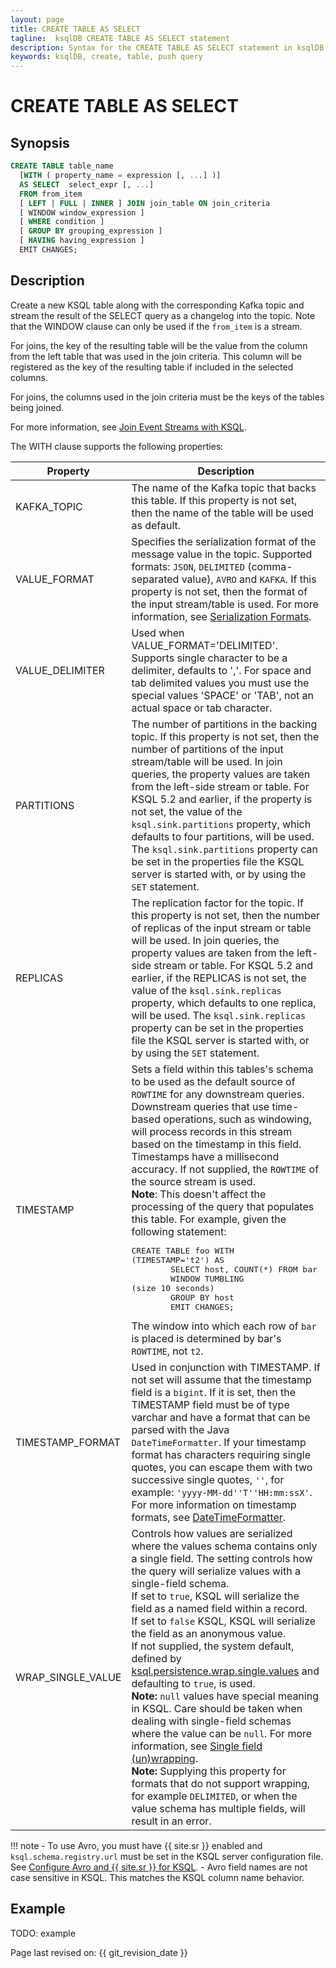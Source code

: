 ```yaml
---
layout: page
title: CREATE TABLE AS SELECT
tagline:  ksqlDB CREATE TABLE AS SELECT statement
description: Syntax for the CREATE TABLE AS SELECT statement in ksqlDB
keywords: ksqlDB, create, table, push query
---
```


CREATE TABLE AS SELECT
======================

Synopsis
--------

```sql
CREATE TABLE table_name
  [WITH ( property_name = expression [, ...] )]
  AS SELECT  select_expr [, ...]
  FROM from_item
  [ LEFT | FULL | INNER ] JOIN join_table ON join_criteria 
  [ WINDOW window_expression ]
  [ WHERE condition ]
  [ GROUP BY grouping_expression ]
  [ HAVING having_expression ]
  EMIT CHANGES;
```

Description
-----------

Create a new KSQL table along with the corresponding Kafka topic and
stream the result of the SELECT query as a changelog into the topic.
Note that the WINDOW clause can only be used if the `from_item` is a
stream.

For joins, the key of the resulting table will be the value from the
column from the left table that was used in the join criteria. This
column will be registered as the key of the resulting table if included
in the selected columns.

For joins, the columns used in the join criteria must be the keys of the
tables being joined.

For more information, see [Join Event Streams with KSQL](../join-streams-and-tables.md).

The WITH clause supports the following properties:

|     Property      |                                             Description                                              |
| ----------------- | ---------------------------------------------------------------------------------------------------- |
| KAFKA_TOPIC       | The name of the Kafka topic that backs this table. If this property is not set, then the name of the table will be used as default. |
| VALUE_FORMAT      | Specifies the serialization format of the message value in the topic. Supported formats: `JSON`, `DELIMITED` (comma-separated value), `AVRO` and `KAFKA`. If this property is not set, then the format of the input stream/table is used. For more information, see [Serialization Formats](../serialization.md#serialization-formats). |
| VALUE_DELIMITER   | Used when VALUE_FORMAT='DELIMITED'. Supports single character to be a delimiter, defaults to ','. For space and tab delimited values you must use the special values 'SPACE' or 'TAB', not an actual space or tab character. |
| PARTITIONS        | The number of partitions in the backing topic. If this property is not set, then the number of partitions of the input stream/table will be used. In join queries, the property values are taken from the left-side stream or table. For KSQL 5.2 and earlier, if the property is not set, the value of the `ksql.sink.partitions` property, which defaults to four partitions, will be used. The `ksql.sink.partitions` property can be set in the properties file the KSQL server is started with, or by using the `SET` statement. |
| REPLICAS          | The replication factor for the topic. If this property is not set, then the number of replicas of the input stream or table will be used. In join queries, the property values are taken from the left-side stream or table. For KSQL 5.2 and earlier, if the REPLICAS is not set, the value of the `ksql.sink.replicas` property, which defaults to one replica, will be used. The `ksql.sink.replicas` property can be set in the properties file the KSQL server is started with, or by using the `SET` statement. |
| TIMESTAMP         | Sets a field within this tables's schema to be used as the default source of `ROWTIME` for any downstream queries. Downstream queries that use time-based operations, such as windowing, will process records in this stream based on the timestamp in this field. Timestamps have a millisecond accuracy. If not supplied, the `ROWTIME` of the source stream is used. <br>**Note**: This doesn't affect the processing of the query that populates this table. For example, given the following statement:<br><pre>CREATE TABLE foo WITH (TIMESTAMP='t2') AS<br>&#0009;SELECT host, COUNT(*) FROM bar<br>&#0009;WINDOW TUMBLING (size 10 seconds)<br>&#0009;GROUP BY host<br>&#0009;EMIT CHANGES;</pre>The window into which each row of `bar` is placed is determined by bar's `ROWTIME`, not `t2`. |
| TIMESTAMP_FORMAT  | Used in conjunction with TIMESTAMP. If not set will assume that the timestamp field is a `bigint`. If it is set, then the TIMESTAMP field must be of type varchar and have a format that can be parsed with the Java `DateTimeFormatter`. If your timestamp format has characters requiring single quotes, you can escape them with two successive single quotes, `''`, for example: `'yyyy-MM-dd''T''HH:mm:ssX'`. For more information on timestamp formats, see [DateTimeFormatter](https://cnfl.io/java-dtf). |
| WRAP_SINGLE_VALUE | Controls how values are serialized where the values schema contains only a single field. The setting controls how the query will serialize values with a single-field schema.<br>If set to `true`, KSQL will serialize the field as a named field within a record.<br>If set to `false` KSQL, KSQL will serialize the field as an anonymous value.<br>If not supplied, the system default, defined by [ksql.persistence.wrap.single.values](../../installation/server-config/config-reference.md#ksqlpersistencewrapsinglevalues) and defaulting to `true`, is used.<br>**Note:** `null` values have special meaning in KSQL. Care should be taken when dealing with single-field schemas where the value can be `null`. For more information, see [Single field (un)wrapping](../serialization.md#single-field-unwrapping).<br>**Note:** Supplying this property for formats that do not support wrapping, for example `DELIMITED`, or when the value schema has multiple fields, will result in an error. |


!!! note
	  - To use Avro, you must have {{ site.sr }} enabled and
    `ksql.schema.registry.url` must be set in the KSQL server configuration
    file. See [Configure Avro and {{ site.sr }} for KSQL](../../installation/server-config/avro-schema.md#configure-avro-and-schema-registry-for-ksql).
    - Avro field names are not case sensitive in KSQL. This matches the KSQL
    column name behavior.

Example
-------

TODO: example


Page last revised on: {{ git_revision_date }}

